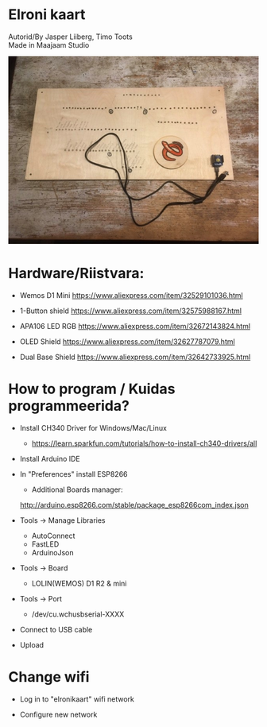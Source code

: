 # Elroni kaart

Autorid/By Jasper Liiberg, Timo Toots  
Made in Maajaam Studio  

![Prototype](images/prototype.jpg)

# Hardware/Riistvara:

* Wemos D1 Mini
https://www.aliexpress.com/item/32529101036.html

* 1-Button shield
https://www.aliexpress.com/item/32575988167.html

* APA106 LED RGB
https://www.aliexpress.com/item/32672143824.html

* OLED Shield
https://www.aliexpress.com/item/32627787079.html

* Dual Base Shield
https://www.aliexpress.com/item/32642733925.html


# How to program / Kuidas programmeerida?

* Install CH340 Driver for Windows/Mac/Linux

	* https://learn.sparkfun.com/tutorials/how-to-install-ch340-drivers/all

* Install Arduino IDE

* In "Preferences" install ESP8266

	* Additional Boards manager:

	http://arduino.esp8266.com/stable/package_esp8266com_index.json

* Tools -> Manage Libraries

	* AutoConnect  
	* FastLED  
	* ArduinoJson

* Tools -> Board

	* LOLIN(WEMOS) D1 R2 & mini

* Tools -> Port

	* /dev/cu.wchusbserial-XXXX

* Connect to USB cable

* Upload

# Change wifi

* Log in to "elronikaart" wifi network 

* Configure new network
